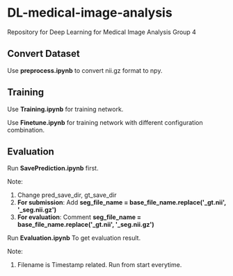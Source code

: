 # DL-medical-image-analysis

Repository for Deep Learning for Medical Image Analysis Group 4

## Convert Dataset
Use **preprocess.ipynb** to convert nii.gz format to npy.

## Training
Use **Training.ipynb** for training network.

Use **Finetune.ipynb** for training network with different configuration combination.

## Evaluation

Run **SavePrediction.ipynb** first.

Note: 

1. Change pred_save_dir, gt_save_dir
2. **For submission**: Add **seg_file_name = base_file_name.replace('_gt.nii', '_seg.nii.gz')** 
3. **For evaluation**: Comment **seg_file_name = base_file_name.replace('_gt.nii', '_seg.nii.gz')**

Run **Evaluation.ipynb** To get evaluation result.

Note:

1. Filename is Timestamp related. Run from start everytime.
